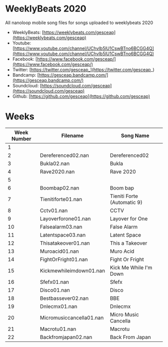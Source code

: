 # WeeklyBeats 2020

All nanoloop mobile song files for songs uploaded to weeklybeats 2020

* WeeklyBeats: [https://weeklybeats.com/gesceap](https://weeklybeats.com/gesceap)
* Youtube: [https://www.youtube.com/channel/UChvIb5lU1CswBTno6BCGG4Q](https://www.youtube.com/channel/UChvIb5lU1CswBTno6BCGG4Q)
* Facebook: [https://www.facebook.com/gesceap/](https://www.facebook.com/gesceap/)
* Twitter: [https://twitter.com/gesceap_](https://twitter.com/gesceap_)
* Bandcamp: [https://gesceap.bandcamp.com/](https://gesceap.bandcamp.com/)
* Soundcloud: [https://soundcloud.com/gesceap](https://soundcloud.com/gesceap)
* Github: [https://github.com/gesceap](https://github.com/gesceap)

# Weeks

| Week Number | Filename | Song Name |
|-|-|-|
| 1 | | | |
| 2 | Dereferenced02.nan | Dereferenced02 |
| 3 | Bukla02.nan | Bukla |
| 4 | Rave2020.nan | Rave 2020 |
| 5 | | | |
| 6 | Boombap02.nan | Boom bap |
| 7 | Tienitiforte01.nan | Tieniti Forte (Automatic 9) |
| 8 | Cctv01.nan | CCTV |
| 9 | Layoverforone01.nan | Layover for One |
| 10 | Falsealarm03.nan | False Alarm |
| 11 | Latentspace03.nan | Latent Space |
| 12 | Thisatakeover01.nan | This a Takeover |
| 13 | Muroacid01.nan | Muro Acid |
| 14 | FightOrFright01.nan | Fight Or Fright |
| 15 | Kickmewhileimdown01.nan | Kick Me While I'm Down |
| 16 | Sfefx01.nan | Sfefx |
| 17 | Disco01.nan | Disco |
| 18 | Bestbassever02.nan | BBE |
| 19 | Dnlecmx01.nan | Dnlecmx |
| 20 | Micromusiccancella01.nan | Micro Music Cancella |
| 21 | Macrotu01.nan | Macrotu |
| 22 | Backfromjapan02.nan | Back From Japan |
